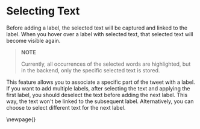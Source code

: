 

# Selecting Text

Before adding a label, the selected text will be captured and linked to the label. When you hover over a label with selected text, that selected text will become visible again.

> **NOTE**
>
> Currently, all occurrences of the selected words are highlighted, but in the backend, only the specific selected text is stored.

This feature allows you to associate a specific part of the tweet with a label. If you want to add multiple labels, after selecting the text and applying the first label, you should deselect the text before adding the next label. This way, the text won't be linked to the subsequent label. Alternatively, you can choose to select different text for the next label.



\newpage{}
